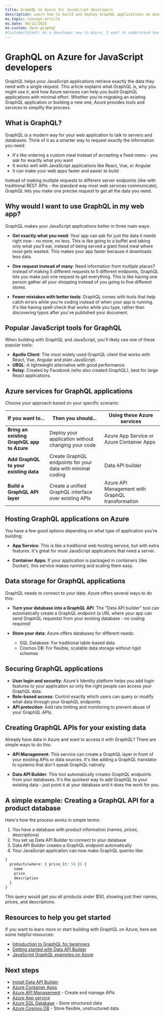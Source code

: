 ```yaml
---
title: GraphQL on Azure for JavaScript developers
description: Learn how to build and deploy GraphQL applications on Azure using JavaScript, and discover the Azure services that make your GraphQL implementation easier.
ms.topic: concept-article
ms.date: 04/22/2025
ms.custom: devx-graphql
#CustomerIntent: As a developer new to Azure, I want to understand how to find the right services and tools to bring or build GraphQL applications with Azure so that my application runs without any more work than is necessary. 
---
```


# GraphQL on Azure for JavaScript developers

GraphQL helps your JavaScript applications retrieve exactly the data they need with a single request. This article explains what GraphQL is, why you might use it, and how Azure services can help you build GraphQL applications with minimal effort. Whether you're migrating an existing GraphQL application or building a new one, Azure provides tools and services to simplify the process.

## What is GraphQL?

GraphQL is a modern way for your web application to talk to servers and databases. Think of it as a smarter way to request exactly the information you need:

* It's like ordering a custom meal instead of accepting a fixed menu - you ask for exactly what you want
* It works well with JavaScript applications like React, Vue, or Angular
* It can make your web apps faster and easier to build

Instead of making multiple requests to different server endpoints (like with traditional REST APIs - the standard way most web services communicate), GraphQL lets you make one precise request to get all the data you need.

## Why would I want to use GraphQL in my web app?

GraphQL makes your JavaScript applications better in three main ways:

* **Get exactly what you need**: Your app can ask for just the data it needs right now - no more, no less. This is like going to a buffet and taking only what you'll eat, instead of being served a giant fixed meal where most gets wasted. This makes your app faster because it downloads less data.

* **One request instead of many**: Need information from multiple places? Instead of making 5 different requests to 5 different endpoints, GraphQL lets you make just one request to get everything. This is like having one person gather all your shopping instead of you going to five different stores.

* **Fewer mistakes with better tools**: GraphQL comes with tools that help catch errors while you're coding instead of when your app is running. It's like having spell-check that works while you type, rather than discovering typos after you've published your document.

## Popular JavaScript tools for GraphQL

When building with GraphQL and JavaScript, you'll likely use one of these popular tools:

* **Apollo Client**: The most widely used GraphQL client that works with React, Vue, Angular and plain JavaScript.
* **URQL**: A lightweight alternative with good performance.
* **Relay**: Created by Facebook (who also created GraphQL), best for large React applications.

## Azure services for GraphQL applications

Choose your approach based on your specific scenario:

| If you want to... | Then you should... | Using these Azure services |
|-------------------|--------------------|-----------------------------|
| **Bring an existing GraphQL app to Azure** | Deploy your application without changing your code | Azure App Service or Azure Container Apps |
| **Add GraphQL to your existing data** | Create GraphQL endpoints for your data with minimal coding | Data API builder |
| **Build a GraphQL API layer** | Create a unified GraphQL interface over existing APIs | Azure API Management with GraphQL transformation |

## Hosting GraphQL applications on Azure

You have a few good options depending on what type of application you're building:

* **App Service**: This is like a traditional web hosting service, but with extra features. It's great for most JavaScript applications that need a server.

* **Container Apps**: If your application is packaged in containers (like Docker), this service makes running and scaling them easy.

## Data storage for GraphQL applications

GraphQL needs to connect to your data. Azure offers several ways to do this:

* **Turn your database into a GraphQL API**: The "Data API builder" tool can automatically create a GraphQL endpoint (a URL where your app can send GraphQL requests) from your existing database - no coding required!

* **Store your data**: Azure offers databases for different needs:
  * SQL Database: For traditional table-based data
  * Cosmos DB: For flexible, scalable data storage without rigid schemas

## Securing GraphQL applications

* **User login and security**: Azure's Identity platform helps you add login features to your application so only the right people can access your GraphQL data.
* **Role-based access**: Control exactly which users can query or modify what data through your GraphQL endpoints.
* **API protection**: Add rate limiting and monitoring to prevent abuse of your GraphQL APIs.

## Creating GraphQL APIs for your existing data

Already have data in Azure and want to access it with GraphQL? There are simple ways to do this:

* **API Management**: This service can create a GraphQL layer in front of your existing APIs or data sources. It's like adding a GraphQL translator to systems that don't speak GraphQL natively.

* **Data API Builder**: This tool automatically creates GraphQL endpoints from your databases. It's the quickest way to add GraphQL to your existing data - just point it at your database and it does the work for you.

## A simple example: Creating a GraphQL API for a product database

Here's how the process works in simple terms:

1. You have a database with product information (names, prices, descriptions)
2. You set up Data API Builder to connect to your database
3. Data API Builder creates a GraphQL endpoint automatically
4. Your JavaScript application can now make GraphQL queries like:

```graphql
{
  products(where: { price_lt: 50 }) {
    name
    price
    description
  }
}
```

This query would get you all products under $50, showing just their names, prices, and descriptions.

## Resources to help you get started

If you want to learn more or start building with GraphQL on Azure, here are some helpful resources:

* [Introduction to GraphQL for beginners](https://graphql.org/learn/)
* [Getting started with Data API Builder](https://aka.ms/dab)
* [JavaScript GraphQL examples on Azure](/samples/browse/?languages=graphql%2Cjavascript%2Ctypescript&products=azure&filter-languages=graphql)

## Next steps

* [Install Data API Builder](/azure/data-api-builder/get-started/get-started-with-data-api-builder)
* [Azure Container Apps](/azure/container-apps)
* [Azure API Management](https://azure.microsoft.com/services/api-management/) - Create and manage APIs
* [Azure App service](/azure/app-service)
* [Azure SQL Database](https://azure.microsoft.com/services/sql-database/) - Store structured data
* [Azure Cosmos DB](https://azure.microsoft.com/services/cosmos-db/) - Store flexible, unstructured data

